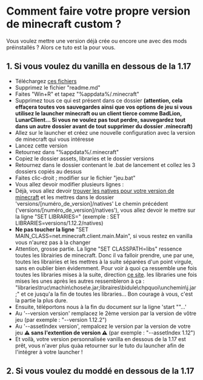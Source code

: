 # Comment faire votre propre version de minecraft custom ?

Vous voulez mettre une version déjà crée ou encore une avec des mods préinstallés ? Alors ce tuto est la pour vous.

## 1. Si vous voulez du vanilla en dessous de la 1.17 
  - Téléchargez [ces fichiers](https://github.com/gabliltraydev/Minecraft-Portable/tree/main/Version%20de%20Base)
  - Supprimez le fichier "readme.md"
  - Faites "Win+R" et tapez "%appdata%/.minecraft"
  - Supprimez tous ce qui est présent dans ce dossier **(attention, cela effaçera toutes vos sauvegardes ainsi que vos options de jeu si vous utilisez le launcher minecraft ou un client tierce comme BadLion, LunarClient... Si vous ne voulez pas tout perdre, sauvegardez tout dans un autre dossier avant de tout supprimer du dossier .minecraft)**
  - Allez sur le launcher et créez une nouvelle configuration avec la version de minecraft qui vous intéresse
  - Lancez cette version
  - Retournez dans "%appdata%/.minecraft"
  - Copiez le dossier assets, libraries et le dossier versions
  - Retournez dans le dossier contenant le .bat de lancement et collez les 3 dossiers copiés au dessus
  - Faites clic-droit ; modifier sur le fichier "jeu.bat"
 - Vous allez devoir modifier plusieurs lignes :
- Déjà, vous allez devoir [trouver les natives pour votre version de minecraft](https://soon) et les mettres dans le dossier 'versions/[numéro_de_version]/natives'
 Le chemin précédent ('versions/[numéro_de_version]/natives'), vous allez devoir le mettre sur la ligne "SET LIBRARIES=" (exemple : SET LIBRARIES=versions/1.12.2/natives)
- **Ne pas toucher la ligne** "SET MAIN_CLASS=net.minecraft.client.main.Main", si vous restez en vanilla vous n'aurez pas à la changer
- Attention, grosse partie. La ligne "SET CLASSPATH=libs" ressence toutes les librairies de minecraft. Donc il va falloir prendre, une par une, toutes les librairies et les mettres à la suite séparées d'un point virgule, sans en oublier bien évidemment.
Pour voir à quoi ça ressemble une fois toutes les libraries mises à la suite, direction [ce site](https://github.com/gabliltraydev/Minecraft-Portable/blob/main/Vanilla%201.8.9/jeu.bat). les libraries une fois mises les unes après les autres ressembleron à ça : "libraries\truc\machin\chose\e.jar;libraires\bidule\chpquoi\unchemin\j.jar;" et ce jusqu'a la fin de toutes les libraries... Bon courage à vous, c'est la partie la plus dure.
- Ensuite, téléportons nous à la fin du document sur la ligne 'start ""...' 
- Au '--version version' remplacez le 2ème version par la version de vôtre jeu (par exemple : "--version 1.12.2")
- Au '--assetIndex version', rempalcez le version par la version de votre jeu **⚠ sans l'extention de version ⚠** (par exemple : "--assetIndex 1.12")
- Et voilà, votre version personnalisée vanilla en dessous de la 1.17 est prêt, vous n'aver plus quàa retourner sur le tuto du launcher afin de l'intégrer à votre launcher !

## 2. Si vous voulez du moddé en dessous de la 1.17 


 
